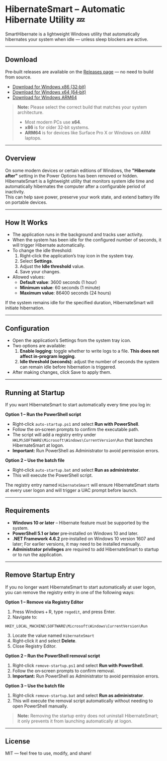 # HibernateSmart – Automatic Hibernate Utility 💤

SmartHibernate is a lightweight Windows utility that automatically hibernates your system when idle — unless sleep blockers are active.

---

## Download
Pre‑built releases are available on the [Releases page](../../releases) — no need to build from source.

- [Download for Windows x86 (32‑bit)](../../releases/latest/download/HibernateSmart_x86.zip)
- [Download for Windows x64 (64‑bit)](../../releases/latest/download/HibernateSmart_x64.zip)
- [Download for Windows ARM64](../../releases/latest/download/HibernateSmart_ARM64.zip)

> **Note:** Please select the correct build that matches your system architecture.  
> - Most modern PCs use **x64**.  
> - **x86** is for older 32‑bit systems.  
> - **ARM64** is for devices like Surface Pro X or Windows on ARM laptops.

---

## Overview
On some modern devices or certain editions of Windows, the **"Hibernate after"** setting in the Power Options has been removed or hidden.  
HibernateSmart is a lightweight utility that monitors system idle time and automatically hibernates the computer after a configurable period of inactivity.  
This can help save power, preserve your work state, and extend battery life on portable devices.

---

## How It Works
- The application runs in the background and tracks user activity.
- When the system has been idle for the configured number of seconds, it will trigger Hibernate automatically.
- To change the idle threshold:
    1. Right‑click the application’s tray icon in the system tray.
    2. Select **Settings**.
    3. Adjust the **Idle threshold** value.
    4. Save your changes.
- Allowed values:
    - **Default value**: 3600 seconds (1 hour)
    - **Minimum value**: 60 seconds (1 minute)
    - **Maximum value**: 86400 seconds (24 hours)

If the system remains idle for the specified duration, HibernateSmart will initiate hibernation.

---

## Configuration
- Open the application’s Settings from the system tray icon.
- Two options are available:
    1. 	**Enable logging**: toggle whether to write logs to a file. **This does not affect in‑program logging**.
    2. 	**Idle threshold (seconds)**: adjust the number of seconds the system can remain idle before hibernation is triggered.
- After making changes, click Save to apply them.

---

## Running at Startup
If you want HibernateSmart to start automatically every time you log in:

**Option 1 – Run the PowerShell script**
- Right‑click `auto-startup.ps1` and select **Run with PowerShell**.
- Follow the on‑screen prompts to confirm the executable path.
- The script will add a registry entry under `HKLM\SOFTWARE\Microsoft\Windows\CurrentVersion\Run` that launches HibernateSmart at logon.
- **Important:** Run PowerShell as Administrator to avoid permission errors.

**Option 2 – Use the batch file**
- Right‑click `auto-startup.bat` and select **Run as administrator**.
- This will execute the PowerShell script.

The registry entry named `HibernateSmart` will ensure HibernateSmart starts at every user logon and will trigger a UAC prompt before launch.

---

## Requirements
- **Windows 10 or later** – Hibernate feature must be supported by the system.
- **PowerShell 5.1 or later** pre‑installed on Windows 10 and later.
- **.NET Framework 4.6.2** pre‑installed on Windows 10 version 1607 and later; For earlier versions, it may need to be installed manually.
- **Administrator privileges** are required to add HibernateSmart to startup or to run the application.

---

## Remove Startup Entry
If you no longer want HibernateSmart to start automatically at user logon, you can remove the registry entry in one of the following ways:

**Option 1 – Remove via Registry Editor**
1. Press Windows + R, type `regedit`, and press Enter.
2. Navigate to:
```
HKEY_LOCAL_MACHINE\SOFTWARE\Microsoft\Windows\CurrentVersion\Run
```
3. Locate the value named `HibernateSmart`
4. Right‑click it and select **Delete**.
5. Close Registry Editor.

**Option 2 – Run the PowerShell removal script**
1. Right‑click `remove-startup.ps1` and select **Run with PowerShell**.
2. Follow the on‑screen prompts to confirm removal.
3. **Important:** Run PowerShell as Administrator to avoid permission errors.

**Option 3 – Use the batch file**
1. Right‑click `remove-startup.bat` and select **Run as administrator**.
2. This will execute the removal script automatically without needing to open PowerShell manually.

> **Note:** Removing the startup entry does not uninstall HibernateSmart; it only prevents it from launching automatically at logon.

---

## License
MIT — feel free to use, modify, and share!
